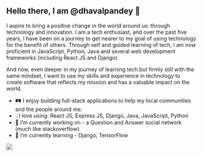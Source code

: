 ## Hello there, I am @dhavalpandey 👋

I aspire to bring a positive change in the world around us: through technology and innovation. I am a tech enthusiast, and over the past five years, I have been on a journey to get nearer to my goal of using technology for the benefit of others. Through self and guided learning of tech, I am now proficient in JavaScript, Python, Java and several web development frameworks (including React JS and Django).

And now, even deeper in my journey of learning tech but firmly still with the same mindset, I want to use my skills and experience in technology to create software that reflects my mission and has a valuable impact on the world.

- 🛤 I enjoy building full-stack applications to help my local communities and the people around me.
- 💡I love using: React JS, Express JS, Django, Java, JavaScript, Python
- 🔭 I’m currently working on - a Question and Answer social network (much like stackoverflow)
- 🌱 I’m currently learning - Django, TensorFlow

![](https://komarev.com/ghpvc/?username=dhavalpandey&color=brightgreen&style=for-the-badge)

